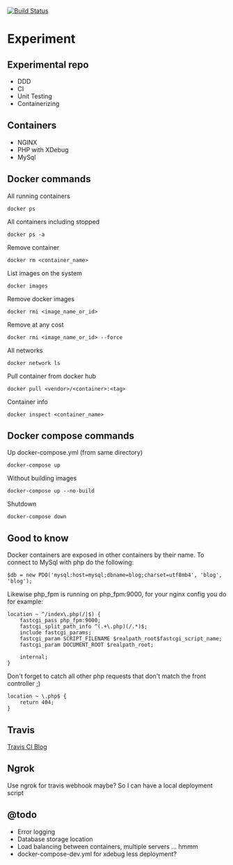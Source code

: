 [![Build Status](https://travis-ci.org/Sanity11/blog.svg?branch=master)](https://travis-ci.org/Sanity11/blog)

# Experiment

## Experimental repo

- DDD
- CI
- Unit Testing
- Containerizing

## Containers

- NGINX
- PHP with XDebug
- MySql

## Docker commands

All running containers

    docker ps

All containers including stopped
    
    docker ps -a
    
Remove container

    docker rm <container_name>
    
List images on the system

    docker images
    
Remove docker images

    docker rmi <image_name_or_id>
    
Remove at any cost
    
    docker rmi <image_name_or_id> --force
    
All networks

    docker network ls
    
Pull container from docker hub

    docker pull <vendor>/<container>:<tag>
    
Container info

    docker inspect <container_name>
    
## Docker compose commands    
    
Up docker-compose.yml (from same directory)
    
    docker-compose up
    
Without building images
    
    docker-compose up --no-build

Shutdown

    docker-compose down
    
## Good to know

Docker containers are exposed in other containers by their name. To connect to MySql with php do the following:

    $db = new PDO('mysql:host=mysql;dbname=blog;charset=utf8mb4', 'blog', 'blog');
    
Likewise php_fpm is running on php_fpm:9000, for your nginx config you do for example:

    location ~ ^/index\.php(/|$) {
        fastcgi_pass php_fpm:9000;
        fastcgi_split_path_info ^(.+\.php)(/.*)$;
        include fastcgi_params;
        fastcgi_param SCRIPT_FILENAME $realpath_root$fastcgi_script_name;
        fastcgi_param DOCUMENT_ROOT $realpath_root;

        internal;
    }
    
Don't forget to catch all other php requests that don't match the front controller ;)

    location ~ \.php$ {
        return 404;
    }

## Travis

[Travis CI Blog](http://travis-ci.org/Sanity11/blog)

## Ngrok

Use ngrok for travis webhook maybe? So I can have a local deployment script

## @todo

- Error logging
- Database storage location
- Load balancing between containers, multiple servers ... hmmm
- docker-compose-dev.yml for xdebug less deployment?


